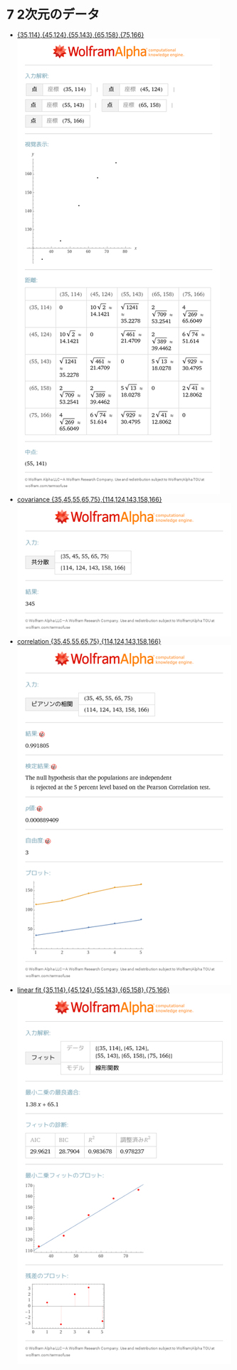 # 7 2次元のデータ
- [\{35,114\},\{45,124\},\{55,143\},\{65,158\},\{75,166\}](https://www.wolframalpha.com/input?i=%7B35%2C114%7D%2C%7B45%2C124%7D%2C%7B55%2C143%7D%2C%7B65%2C158%7D%2C%7B75%2C166%7D)<br>![\{35,114\},\{45,124\},\{55,143\},\{65,158\},\{75,166\}](images/01.png)
- [covariance \{35,45,55,65,75\},\{114,124,143,158,166\}](https://www.wolframalpha.com/input?i=covariance%20%7B35%2C45%2C55%2C65%2C75%7D%2C%7B114%2C124%2C143%2C158%2C166%7D)<br>![covariance \{35,45,55,65,75\},\{114,124,143,158,166\}](images/02.png)
- [correlation \{35,45,55,65,75\},\{114,124,143,158,166\}](https://www.wolframalpha.com/input?i=correlation%20%7B35%2C45%2C55%2C65%2C75%7D%2C%7B114%2C124%2C143%2C158%2C166%7D)<br>![correlation \{35,45,55,65,75\},\{114,124,143,158,166\}](images/03.png)
- [linear fit \{35,114\},\{45,124\},\{55,143\},\{65,158\},\{75,166\}](https://www.wolframalpha.com/input?i=linear%20fit%20%7B35%2C114%7D%2C%7B45%2C124%7D%2C%7B55%2C143%7D%2C%7B65%2C158%7D%2C%7B75%2C166%7D)<br>![linear fit \{35,114\},\{45,124\},\{55,143\},\{65,158\},\{75,166\}](images/04.png)
